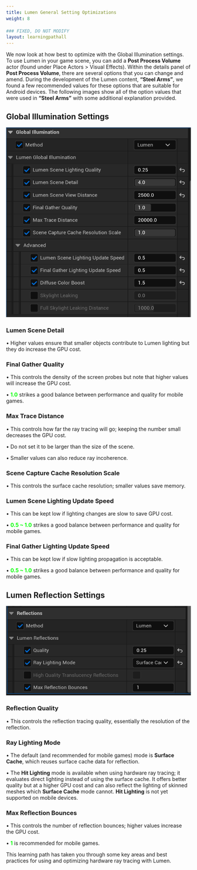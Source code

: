 ```yaml
---
title: Lumen General Setting Optimizations
weight: 8

### FIXED, DO NOT MODIFY
layout: learningpathall
---
```


We now look at how best to optimize with the Global Illumination settings. To use Lumen in your game scene, you can add a **Post Process Volume** actor (found under Place Actors > Visual Effects). Within the details panel of **Post Process Volume**, there are several options that you can change and amend. During the development of the Lumen content, **“Steel Arms”**, we found a few recommended values for these options that are suitable for Android devices. The following images show all of the option values that were used in **“Steel Arms”** with some additional explanation provided.

## Global Illumination Settings
![](images/gl-setting.png "Figure1. These global illumination parameters are used in our Lumen content - Steel Arms.")

### Lumen Scene Detail
•	Higher values ensure that smaller objects contribute to Lumen lighting but they do increase the GPU cost.

### Final Gather Quality
•	This controls the density of the screen probes but note that higher values will increase the GPU cost.

•	<font color=#00FF00>**1.0**</font> strikes a good balance between performance and quality for mobile games.

### Max Trace Distance
•	This controls how far the ray tracing will go; keeping the number small decreases the GPU cost.

•	Do not set it to be larger than the size of the scene.

•	Smaller values can also reduce ray incoherence.

### Scene Capture Cache Resolution Scale
•	This controls the surface cache resolution; smaller values save memory.

### Lumen Scene Lighting Update Speed
•	This can be kept low if lighting changes are slow to save GPU cost.

•	<font color=#00FF00>**0.5 ~ 1.0**</font> strikes a good balance between performance and quality for mobile games.

### Final Gather Lighting Update Speed
•	This can be kept low if slow lighting propagation is acceptable.

•	<font color=#00FF00>**0.5 ~ 1.0**</font> strikes a good balance between performance and quality for mobile games.
 
 ## Lumen Reflection Settings
![](images/reflection-setting.png "Figure 2. These reflection parameters are used in our Lumen content - Steel Arms.")

### Reflection Quality
•	This controls the reflection tracing quality, essentially the resolution of the reflection.

### Ray Lighting Mode
• The default (and recommended for mobile games) mode is **Surface Cache**, which reuses surface cache data for reflection.

• The **Hit Lighting** mode is available when using hardware ray tracing; it evaluates direct lighting instead of using the surface cache. It offers better quality but at a higher GPU cost and can also reflect the lighting of skinned meshes which **Surface Cache** mode cannot. **Hit Lighting** is not yet supported on mobile devices.

### Max Reflection Bounces
• This controls the number of reflection bounces; higher values increase the GPU cost.

• <font color=#00FF00>**1**</font> is recommended for mobile games.

This learning path has taken you through some key areas and best practices for using and optimizing hardware ray tracing with Lumen. 
